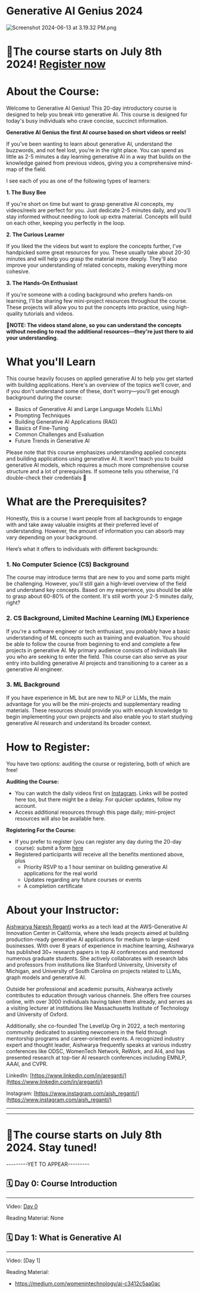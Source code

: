 # Generative AI Genius 2024

![Screenshot 2024-06-13 at 3.19.32 PM.png](https://github.com/aishwaryanr/awesome-generative-ai-resources/blob/main/free_courses/generative_ai_genius/genai_intro.png)

# 🎉The course starts on July 8th 2024! [Register now](https://forms.gle/sDdjXcmn9ka8BSFg9)

# About the Course:

Welcome to Generative AI Genius! This 20-day introductory course is designed to help you break into generative AI.  This course is designed for today's busy individuals who crave concise, succinct information. 

**Generative AI Genius the first AI course based on short videos or reels!** 

If you've been wanting to learn about generative AI, understand the buzzwords, and not feel lost, you're in the right place. You can spend as little as 2-5 minutes a day learning generative AI in a way that builds on the knowledge gained from previous videos, giving you a comprehensive mind-map of the field. 

I see each of you as one of the following types of learners:

**1. The Busy Bee** 

If you're short on time but want to grasp generative AI concepts, my videos/reels are perfect for you. Just dedicate 2-5 minutes daily, and you'll stay informed without needing to look up extra material. Concepts will build on each other, keeping you perfectly in the loop.

**2. The Curious Learner**

If you liked the the videos but want to explore the concepts further, I've handpicked some great resources for you. These usually take about 20-30 minutes and will help you grasp the material more deeply. They'll also improve your understanding of related concepts, making everything more cohesive.

**3. The Hands-On Enthusiast**

If you're someone with a coding background who prefers hands-on learning, I'll be sharing few mini-project resources throughout the course. These projects will allow you to put the concepts into practice, using high-quality tutorials and videos.

🚨**NOTE: The videos stand alone, so you can understand the concepts without needing to read the additional resources—they're just there to aid your understanding.**

# What you'll Learn
This course heavily focuses on applied generative AI to help you get started with building applications. Here's an overview of the topics we'll cover, and if you don't understand some of these, don't worry—you'll get enough background during the course:

- Basics of Generative AI and Large Language Models (LLMs)
- Prompting Techniques
- Building Generative AI Applications (RAG)
- Basics of Fine-Tuning
- Common Challenges and Evaluation
- Future Trends in Generative AI

Please note that this course emphasizes understanding applied concepts and building applications using generative AI. It won't teach you to build generative AI models, which requires a much more comprehensive course structure and a lot of prerequisites. If someone tells you otherwise, I'd double-check their credentials 🙂

# What are the Prerequisites?

Honestly, this is a course I want people from all backgrounds to engage with and take away valuable insights at their preferred level of understanding. However, the amount of information you can absorb may vary depending on your background.

Here’s what it offers to individuals with different backgrounds:

### 1. No Computer Science (CS) Background

The course may introduce terms that are new to you and some parts might be challenging. However, you'll still gain a high-level overview of the field and understand key concepts. Based on my experience, you should be able to grasp about 60-80% of the content. It's still worth your 2-5 minutes daily, right?

### 2. CS Background, Limited Machine Learning (ML) Experience

If you're a software engineer or tech enthusiast, you probably have a basic understanding of ML concepts such as training and evaluation. You should be able to follow the course from beginning to end and complete a few projects in generative AI. My primary audience consists of individuals like you who are seeking to enter the field. This course can also serve as your entry into building generative AI projects and transitioning to a career as a generative AI engineer.

### 3. ML Background

If you have experience in ML but are new to NLP or LLMs, the main advantage for you will be the mini-projects and supplementary reading materials. These resources should provide you with enough knowledge to begin implementing your own projects and also enable you to start studying generative AI research and understand its broader context.

# How to Register:

You have two options: auditing the course or registering, both of which are free!

**Auditing the Course:**

- You can watch the daily videos first on [Instagram](https://rb.gy/ae4z68). Links will be posted here too, but there might be a delay. For quicker updates, follow my account.
- Access additional resources through this page daily; mini-project resources will also be available here.

**Registering For the Course:**

- If you prefer to register (you can register any day during the 20-day course): submit a form [here](https://forms.gle/sDdjXcmn9ka8BSFg9)
- Registered participants will receive all the benefits mentioned above, plus
    - Priority RSVP to a 1 hour seminar on building generative AI applications for the real world
    - Updates regarding any future courses or events
    - A completion certificate

# About your Instructor:

[Aishwarya Naresh Reganti](https://www.linkedin.com/in/areganti/) works as a tech lead at the AWS-Generative AI Innovation Center in California, where she leads projects aimed at building production-ready generative AI applications for medium to large-sized businesses. With over 8 years of experience in machine learning, Aishwarya has published 30+ research papers in top AI conferences and mentored numerous graduate students. She actively collaborates with research labs and professors from institutions like Stanford University, University of Michigan, and University of South Carolina on projects related to LLMs, graph models and generative AI.

Outside her professional and academic pursuits, Aishwarya actively contributes to education through various channels. She offers free courses online, with over 3000 individuals having taken them already, and serves as a visiting lecturer at  institutions like Massachusetts Institute of Technology and University of Oxford.  

Additionally, she co-founded The LevelUp Org in 2022, a tech mentoring community dedicated to assisting newcomers in the field through mentorship programs and career-oriented events. A recognized industry expert and thought leader, Aishwarya frequently speaks at various industry conferences like ODSC, WomenTech Network, ReWork, and AI4, and has presented research at top-tier AI research conferences including EMNLP, AAAI, and CVPR.

LinkedIn: [https://www.linkedin.com/in/areganti/](https://www.linkedin.com/in/areganti/)

Instagram: [https://www.instagram.com/aish_reganti/](https://www.instagram.com/aish_reganti/)

---

---

# 🎉The course starts on July 8th 2024. Stay tuned!

---------YET TO APPEAR---------
## 🗓️ Day 0: Course Introduction

---

Video: [Day 0](https://www.instagram.com/reel/C83L8pjym4F/?utm_source=ig_web_copy_link&igsh=MzRlODBiNWFlZA==)

Reading Material: None

## 🗓️ Day 1: What is Generative AI

---

Video: [Day 1]

Reading Material:
- https://medium.com/womenintechnology/ai-c3412c5aa0ac







